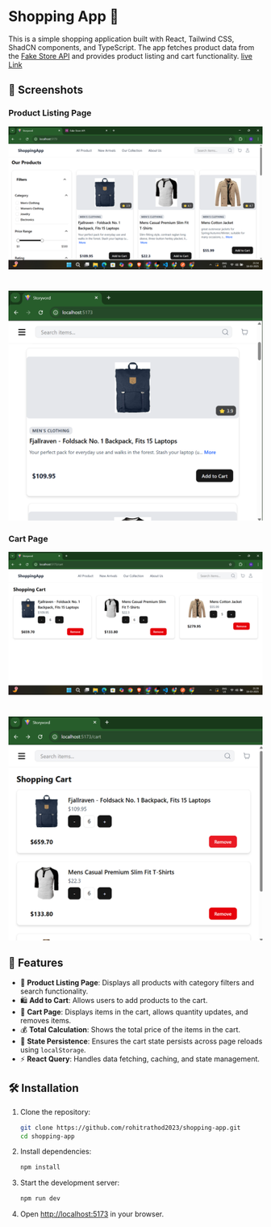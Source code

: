 # Shopping App 🛒

This is a simple shopping application built with React, Tailwind CSS, ShadCN components, and TypeScript. The app fetches product data from the [Fake Store API](https://fakestoreapi.com/) and provides product listing and cart functionality.
[live Link](https://rohit-shooping-app.netlify.app/)
## 📸 Screenshots 

### Product Listing Page
![Product Listing](./src/assets/home2.png)
#
![Product Listing](./src/assets/home1.png)

### Cart Page
![Cart](./src/assets/cart1.png)
#
![Cart](./src/assets/cart2.png)

## 🚀 Features

- 📌 **Product Listing Page**: Displays all products with category filters and search functionality.
- 🛍️ **Add to Cart**: Allows users to add products to the cart.
- 🛒 **Cart Page**: Displays items in the cart, allows quantity updates, and removes items.
- 💰 **Total Calculation**: Shows the total price of the items in the cart.
- 🔄 **State Persistence**: Ensures the cart state persists across page reloads using `localStorage`.
- ⚡ **React Query**: Handles data fetching, caching, and state management.

## 🛠️ Installation

1. Clone the repository:
   ```sh
   git clone https://github.com/rohitrathod2023/shopping-app.git
   cd shopping-app
   ```

2. Install dependencies:
   ```sh
   npm install
   ```

3. Start the development server:
   ```sh
   npm run dev
   ```

4. Open [http://localhost:5173](http://localhost:5173) in your browser.

